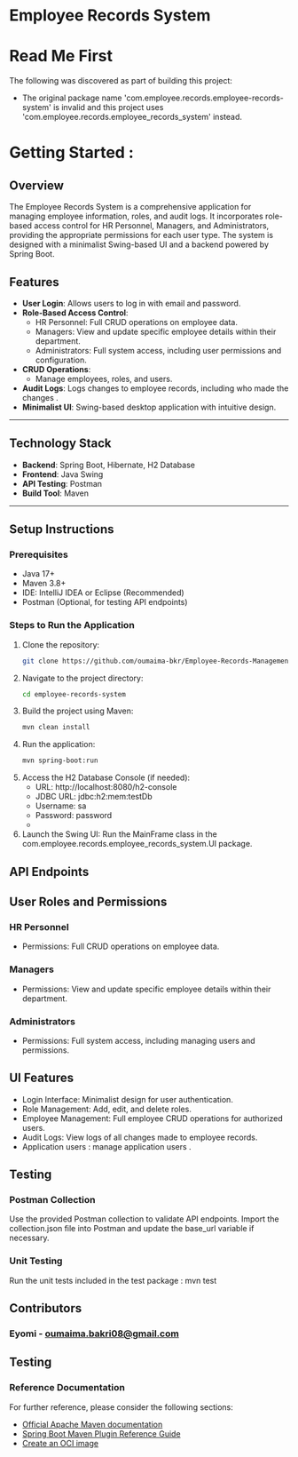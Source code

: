 # Employee Records System


# Read Me First
The following was discovered as part of building this project:

* The original package name 'com.employee.records.employee-records-system' is invalid and this project uses 'com.employee.records.employee_records_system' instead.

# Getting Started :

## Overview
The Employee Records System is a comprehensive application for managing employee information, roles, and audit logs. It incorporates role-based access control for HR Personnel, Managers, and Administrators, providing the appropriate permissions for each user type. The system is designed with a minimalist Swing-based UI and a backend powered by Spring Boot.

## Features
- **User Login**: Allows users to log in with email and password.
- **Role-Based Access Control**:
    - HR Personnel: Full CRUD operations on employee data.
    - Managers: View and update specific employee details within their department.
    - Administrators: Full system access, including user permissions and configuration.
- **CRUD Operations**:
    - Manage employees, roles, and users.
- **Audit Logs**: Logs changes to employee records, including who made the changes .
- **Minimalist UI**: Swing-based desktop application with intuitive design.

---
## Technology Stack
- **Backend**: Spring Boot, Hibernate, H2 Database
- **Frontend**: Java Swing
- **API Testing**: Postman
- **Build Tool**: Maven

---

## Setup Instructions

### Prerequisites
- Java 17+
- Maven 3.8+
- IDE: IntelliJ IDEA or Eclipse (Recommended)
- Postman (Optional, for testing API endpoints)

### Steps to Run the Application
1. Clone the repository:
   ```bash
   git clone https://github.com/oumaima-bkr/Employee-Records-Management-System.git
2. Navigate to the project directory:
   ```bash
   cd employee-records-system
3. Build the project using Maven:
    ```bash
   mvn clean install

4. Run the application:
   ```bash
   mvn spring-boot:run
   
5. Access the H2 Database Console (if needed):
    - URL: http://localhost:8080/h2-console
    - JDBC URL: jdbc:h2:mem:testDb
    - Username: sa
    - Password: password
    - 
6. Launch the Swing UI:
   Run the MainFrame class in the com.employee.records.employee_records_system.UI package.

## API Endpoints


## User Roles and Permissions
### HR Personnel
- Permissions: Full CRUD operations on employee data.
### Managers
- Permissions: View and update specific employee details within their department.
### Administrators
- Permissions: Full system access, including managing users and permissions.

## UI Features 
- Login Interface: Minimalist design for user authentication.
- Role Management: Add, edit, and delete roles.
- Employee Management: Full employee CRUD operations for authorized users.
- Audit Logs: View logs of all changes made to employee records.
- Application users : manage application users .


## Testing
### Postman Collection
Use the provided Postman collection to validate API endpoints. Import the collection.json file into Postman and update the base_url variable if necessary.
### Unit Testing
Run the unit tests included in the test package : mvn test

## Contributors

### Eyomi - oumaima.bakri08@gmail.com
        
        
## Testing       


### Reference Documentation
For further reference, please consider the following sections:

* [Official Apache Maven documentation](https://maven.apache.org/guides/index.html)
* [Spring Boot Maven Plugin Reference Guide](https://docs.spring.io/spring-boot/3.4.1/maven-plugin)
* [Create an OCI image](https://docs.spring.io/spring-boot/3.4.1/maven-plugin/build-image.html)


